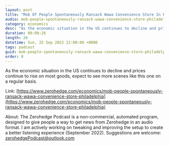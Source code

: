 ```yaml
---
layout: post
title: "Mob Of People Spontaneously Ransack Wawa Convenience Store In Philadelphia"
audio: mob-people-spontaneously-ransack-wawa-convenience-store-philadelphia-0
category: economics
desc: "As the economic situation in the US continues to decline and prices continue to rise on most goods, expect to see more scenes like this one on a regular basis."
duration: 00:00:26
length: 26
datetime: Sun, 25 Sep 2022 22:00:00 +0000
tags: podcast
guid: mob-people-spontaneously-ransack-wawa-convenience-store-philadelphia-0
order: 0
---
```

As the economic situation in the US continues to decline and prices continue to rise on most goods, expect to see more scenes like this one on a regular basis.

Link: [https://www.zerohedge.com/economics/mob-people-spontaneously-ransack-wawa-convenience-store-philadelphia](https://www.zerohedge.com/economics/mob-people-spontaneously-ransack-wawa-convenience-store-philadelphia)

About: The Zerohedge Podcast is a non-commercial, automated program, designed to give people a way to get news from Zerohedge in an audio format.  I am actively working on tweaking and improving the setup to create a better listening experience (September 2022).  Suggestions are welcome: [zerohedgePodcast@outlook.com](mailto:zerohedgePodcast@outlook.com)